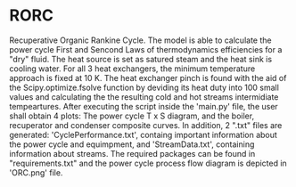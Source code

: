 # RORC
Recuperative Organic Rankine Cycle. The model is able to calculate the power cycle First and Sencond Laws of thermodynamics efficiencies for a "dry" fluid. The heat source is set as satured steam and the heat sink is cooling water. For all 3 heat exchangers, the minimum temperature approach is fixed at 10 K. The heat exchanger pinch is found with the aid of the Scipy.optimize.fsolve function by deviding its heat duty into 100 small values and calculating the the resulting cold and hot streams intermidiate tempeartures. After executing the script inside the 'main.py' file, the user shall obtain 4 plots: The power cycle T x S diagram, and the boiler, recuperator and condenser composite curves. In addition, 2 ".txt" files are generated: 'CyclePerformance.txt', containg important information about the power cycle and equimpment, and 'StreamData.txt', containing information about streams. The required packages can be found in "requirements.txt" and the power cycle process flow diagram is depicted in 'ORC.png' file.

